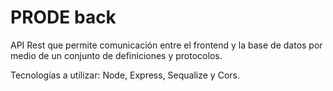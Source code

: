 # PRODE back

API Rest que permite comunicación entre el frontend y la base de datos por medio de un conjunto de definiciones y protocolos.

Tecnologías a utilizar: Node, Express, Sequalize y Cors.

